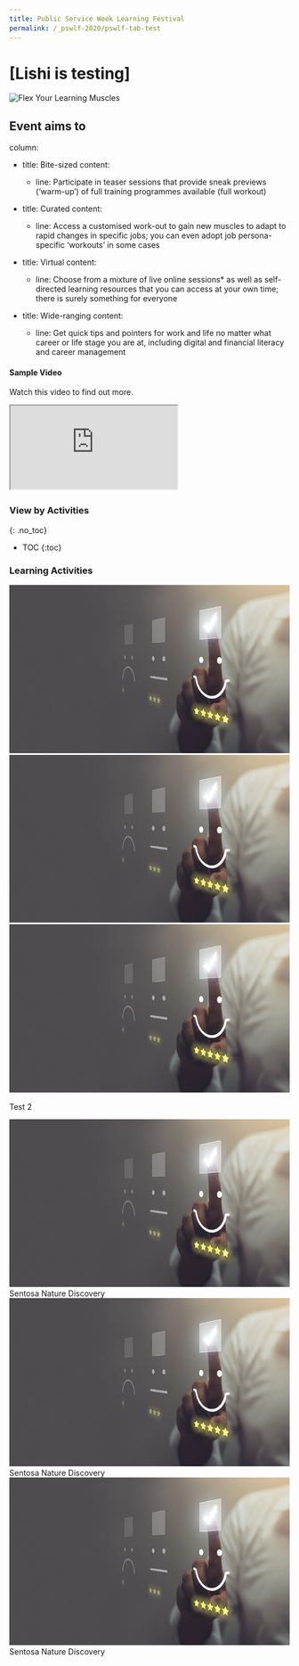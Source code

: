 ```yaml
---
title: Public Service Week Learning Festival
permalink: /_pswlf-2020/pswlf-tab-test
---
```

# [Lishi is testing]
![Flex Your Learning Muscles](/images/pswlflearningmuscles.png "Virtual Gym")

## Event aims to

column:
  - title: Bite-sized
    content:
    - line: Participate in teaser sessions that provide sneak previews (‘warm-up’) of full training programmes available (full workout)
    
  - title: Curated
    content:
    - line: Access a customised work-out to gain new muscles to adapt to rapid changes in specific jobs; you can even adopt job persona-specific ‘workouts’ in some cases

  - title: Virtual
    content:
    - line: Choose from a mixture of live online sessions* as well as self-directed learning resources that you can access at your own time; there is surely something for everyone

  - title: Wide-ranging
    content:
    - line: Get quick tips and pointers for work and life no matter what career or life stage you are at, including digital and financial literacy and career management


#### Sample Video

Watch this video to find out more.

<div class="resp-container">
	<iframe class="resp-iframe" src="https://vimeo.com/manage/441217698/general" gesture="media" allow="encrypted-media" allowfullscreen></iframe>
</div>

### **View by Activities**
{: .no_toc}
- TOC
{:toc}
### **Learning Activities**
<div class="row">
    <div class="col is-1">
    </div>
    <div class="col is-3">
	     <a href="/events/learning-journeys/event-details/LJ_TBHT"> <img src="/images/Serve1.jpg" /></a>
    </div>
    <div class="col is-3">
	     <a href="/events/learning-journeys/event-details/LJ_TBHT"> <img src="/images/Serve1.jpg" /></a>
    </div>
    <div class="col is-3">
	     <a href="/events/learning-journeys/event-details/LJ_TBHT"> <img src="/images/Serve1.jpg" /></a>
    </div>
    <div class="col is-2">
    </div>
</div>

Test 2
<div class="row">
    <div class="col is-1">
    </div>
    <div class="col is-3">
	     <figure style="margin:0;">
	     <a href="/events/learning-journeys/event-details/LJ_TBHT"> <img src="/images/Serve1.jpg" /></a>
	     <figcaption>Sentosa Nature Discovery</figcaption>
		</figure>
    </div>
    <div class="col is-3">
	    <figure style="margin:0;">
	     <a href="/events/learning-journeys/event-details/LJ_TBHT"> <img src="/images/Serve1.jpg" /></a>
	     <figcaption>Sentosa Nature Discovery</figcaption>
		</figure>
    </div>
    <div class="col is-3">
	    <figure style="margin:0;">
	     <a href="/events/learning-journeys/event-details/LJ_TBHT"> <img src="/images/Serve1.jpg" /></a>
	     <figcaption>Sentosa Nature Discovery</figcaption>
		</figure>
    </div>
    <div class="col is-2">
    </div>
</div>


